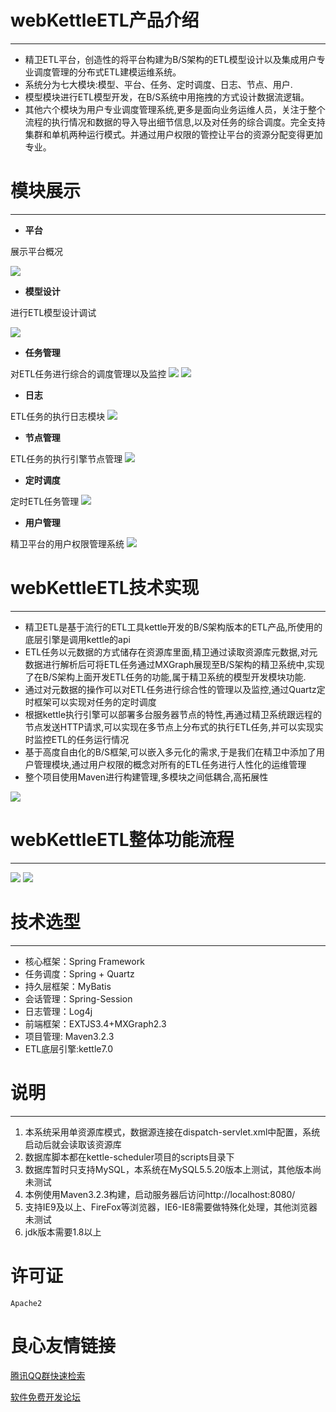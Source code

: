 

#  webKettleETL产品介绍
-------------------------    
   

-  精卫ETL平台，创造性的将平台构建为B/S架构的ETL模型设计以及集成用户专业调度管理的分布式ETL建模运维系统。
-  系统分为七大模块:模型、平台、任务、定时调度、日志、节点、用户.
-  模型模块进行ETL模型开发，在B/S系统中用拖拽的方式设计数据流逻辑。
-  其他六个模块为用户专业调度管理系统,更多是面向业务运维人员，关注于整个流程的执行情况和数据的导入导出细节信息,以及对任务的综合调度。完全支持集群和单机两种运行模式。并通过用户权限的管控让平台的资源分配变得更加专业。

# 模块展示
--------------------------
-  **平台** 

展示平台概况

![](https://git.oschina.net/uploads/images/2017/0608/145540_063bca4f_1097305.png)
-  **模型设计**

进行ETL模型设计调试

![](https://git.oschina.net/uploads/images/2017/0607/161330_3d1a33bc_1097305.png)
-  **任务管理**

对ETL任务进行综合的调度管理以及监控
![](https://git.oschina.net/uploads/images/2017/0613/142406_c1d1f25c_1097305.png)
![](https://git.oschina.net/uploads/images/2017/0613/114021_0c347905_1097305.png)
-  **日志**

ETL任务的执行日志模块
![](https://git.oschina.net/uploads/images/2017/0613/114003_eb22068b_1097305.png)
-  **节点管理**

ETL任务的执行引擎节点管理
![](https://git.oschina.net/uploads/images/2017/0613/113944_7213e6c1_1097305.png)
-  **定时调度**

定时ETL任务管理
![](https://git.oschina.net/uploads/images/2017/0613/144118_a5e252e8_1097305.png)
-  **用户管理**

精卫平台的用户权限管理系统
![](https://git.oschina.net/uploads/images/2017/0613/141826_599b8f09_1097305.png)

#  webKettleETL技术实现
------------------------- 
- 精卫ETL是基于流行的ETL工具kettle开发的B/S架构版本的ETL产品,所使用的底层引擎是调用kettle的api
- ETL任务以元数据的方式储存在资源库里面,精卫通过读取资源库元数据,对元数据进行解析后可将ETL任务通过MXGraph展现至B/S架构的精卫系统中,实现了在B/S架构上面开发ETL任务的功能,属于精卫系统的模型开发模块功能.
- 通过对元数据的操作可以对ETL任务进行综合性的管理以及监控,通过Quartz定时框架可以实现对任务的定时调度
- 根据kettle执行引擎可以部署多台服务器节点的特性,再通过精卫系统跟远程的节点发送HTTP请求,可以实现在多节点上分布式的执行ETL任务,并可以实现实时监控ETL的任务运行情况
- 基于高度自由化的B/S框架,可以嵌入多元化的需求,于是我们在精卫中添加了用户管理模块,通过用户权限的概念对所有的ETL任务进行人性化的运维管理
- 整个项目使用Maven进行构建管理,多模块之间低耦合,高拓展性

![](https://git.oschina.net/uploads/images/2017/0613/110502_61484bf4_1097305.png)


# webKettleETL整体功能流程
--------------------------
![](https://git.oschina.net/uploads/images/2017/0613/110741_c24e49f7_1097305.png)
![](https://git.oschina.net/uploads/images/2017/0825/094017_0fbeada5_1097305.png)
# 技术选型
--------------------------

- 核心框架：Spring Framework 
- 任务调度：Spring + Quartz
- 持久层框架：MyBatis 
- 会话管理：Spring-Session 
- 日志管理：Log4j
- 前端框架：EXTJS3.4+MXGraph2.3
- 项目管理: Maven3.2.3
- ETL底层引擎:kettle7.0

# 说明
--------------------------
1. 本系统采用单资源库模式，数据源连接在dispatch-servlet.xml中配置，系统启动后就会读取该资源库
2. 数据库脚本都在kettle-scheduler项目的scripts目录下
3. 数据库暂时只支持MySQL，本系统在MySQL5.5.20版本上测试，其他版本尚未测试
4. 本例使用Maven3.2.3构建，启动服务器后访问http://localhost:8080/
5. 支持IE9及以上、FireFox等浏览器，IE6-IE8需要做特殊化处理，其他浏览器未测试
6. jdk版本需要1.8以上



# 许可证
    Apache2


 # 良心友情链接

[腾讯QQ群快速检索](http://u.720life.cn/s/8cf73f7c)

[软件免费开发论坛](http://u.720life.cn/s/bbb01dc0)